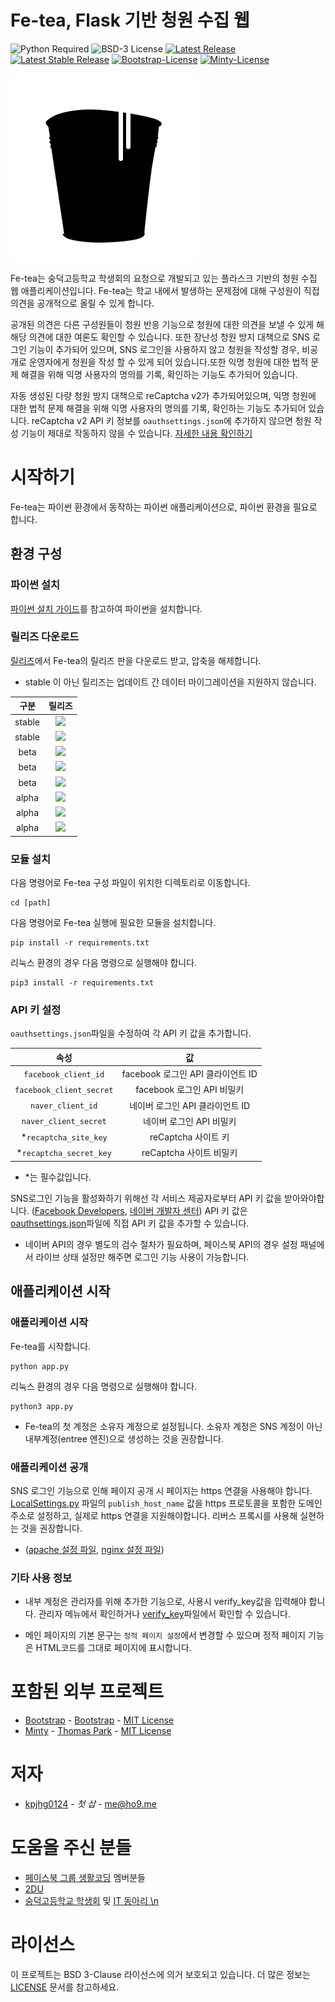 Fe-tea, Flask 기반 청원 수집 웹 
====

![Python Required](https://img.shields.io/badge/python-3.5%20or%20higher-blue.svg?style=flat-square)
![BSD-3 License](https://img.shields.io/badge/license-BSD--3-lightgrey.svg?style=flat-square)
[![Latest Release](https://img.shields.io/badge/latest%20release-1.0-brightgreen.svg?style=flat-square)](https://github.com/kpjhg0124/PetitionApplication-py/releases/tag/1.0)
[![Latest Stable Release](https://img.shields.io/badge/stable-1.0-brightgreen.svg?style=flat-square)](https://github.com/kpjhg0124/PetitionApplication-py/releases/tag/1.0)
[![Bootstrap-License](https://img.shields.io/badge/bootstrap-MIT-cef19e.svg?style=flat-square)](https://github.com/twbs/bootstrap/blob/master/LICENSE)
[![Minty-License](https://img.shields.io/badge/minty-MIT-cef19e.svg?style=flat-square)](https://github.com/thomaspark/bootswatch/blob/master/LICENSE)

![](./fe.png)

Fe-tea는 숭덕고등학교 학생회의 요청으로 개발되고 있는 플라스크 기반의 청원 수집 웹 애플리케이션입니다. Fe-tea는 학교 내에서 발생하는 문제점에 대해 구성원이 직접 의견을 공개적으로 올릴 수 있게 합니다.

공개된 의견은 다른 구성원들이 청원 반응 기능으로 청원에 대한 의견을 보낼 수 있게 해 해당 의견에 대한 여론도 확인할 수 있습니다. 또한 장난성 청원 방지 대책으로 SNS 로그인 기능이 추가되어 있으며, SNS 로그인을 사용하지 않고 청원을 작성할 경우, 비공개로 운영자에게 청원을 작성 할 수 있게 되어 있습니다.또한 익명 청원에 대한 법적 문제 해결을 위해 익명 사용자의 명의를 기록, 확인하는 기능도 추가되어 있습니다.

자동 생성된 다량 청원 방지 대책으로 reCaptcha v2가 추가되어있으며, 익명 청원에 대한 법적 문제 해결을 위해 익명 사용자의 명의를 기록, 확인하는 기능도 추가되어 있습니다. reCaptcha v2 API 키 정보를 `oauthsettings.json`에 추가하지 않으면 청원 작성 기능이 제대로 작동하지 않을 수 있습니다. [자세한 내용 확인하기](api-%ED%82%A4-%EC%84%A4%EC%A0%95) 

# 시작하기
Fe-tea는 파이썬 환경에서 동작하는 파이썬 애플리케이션으로, 파이썬 환경을 필요로 합니다. 

## 환경 구성
### 파이썬 설치
[파이썬 설치 가이드](https://github.com/404-sdok/how-to-python/blob/master/0.md)를 참고하여 파이썬을 설치합니다.

### 릴리즈 다운로드
[릴리즈](https://github.com/kpjhg0124/PetitionApplication-py/releases)에서 Fe-tea의 릴리즈 판을 다운로드 받고, 압축을 해제합니다.
* stable 이 아닌 릴리즈는 업데이트 간 데이터 마이그레이션을 지원하지 않습니다.

| 구분 | 릴리즈 |
| :----: | :----: |
| stable | [![](https://img.shields.io/badge/stable-1.1-brightgreen.svg?style=flat-square)](https://github.com/kpjhg0124/PetitionApplication-py/releases/tag/1.1-stable) |
| stable | [![](https://img.shields.io/badge/stable-1.0-brightgreen.svg?style=flat-square)](https://github.com/kpjhg0124/PetitionApplication-py/releases/tag/1.0) |
| beta | [![](https://img.shields.io/badge/beta-1.0--3-yellowgreen.svg?style=flat-square)](https://github.com/kpjhg0124/PetitionApplication-py/releases/tag/1.0-beta-3) |
| beta | [![](https://img.shields.io/badge/beta-1.0--2-yellowgreen.svg?style=flat-square)](https://github.com/kpjhg0124/PetitionApplication-py/releases/tag/1.0-beta-2) |
| beta | [![](https://img.shields.io/badge/beta-1.0-yellowgreen.svg?style=flat-square)](https://github.com/kpjhg0124/PetitionApplication-py/releases/tag/1.0-beta) |
| alpha | [![](https://img.shields.io/badge/alpha-0.1.1-orange.svg?style=flat-square)](https://github.com/kpjhg0124/PetitionApplication-py/releases/tag/0.1.1-alpha-180923-de634fc-remake) |
| alpha | [![](https://img.shields.io/badge/alpha-0.1--2-orange.svg?style=flat-square)](https://github.com/kpjhg0124/PetitionApplication-py/releases/tag/0.1-Alpha-180817-02-98df461) |
| alpha | [![](https://img.shields.io/badge/alpha-0.1--1-orange.svg?style=flat-square)](https://github.com/kpjhg0124/PetitionApplication-py/releases/tag/0.1-Alpha-180815-01-637212c) |

### 모듈 설치
다음 명령어로 Fe-tea 구성 파일이 위치한 디렉토리로 이동합니다.
```
cd [path]
```


다음 명령어로 Fe-tea 실행에 필요한 모듈을 설치합니다.
```
pip install -r requirements.txt
```
리눅스 환경의 경우 다음 명령으로 실행해야 합니다.
```
pip3 install -r requirements.txt
```

### API 키 설정
`oauthsettings.json`파일을 수정하여 각 API 키 값을 추가합니다.

| 속성 | 값 |
| :----: | :----: | 
| `facebook_client_id` | facebook 로그인 API 클라이언트 ID |
| `facebook_client_secret` | facebook 로그인 API 비밀키 |
| `naver_client_id` | 네이버 로그인 API 클라이언트 ID |
| `naver_client_secret` | 네이버 로그인 API 비밀키 |
| \*`recaptcha_site_key` | reCaptcha 사이트 키 |
| \*`recaptcha_secret_key` | reCaptcha 사이트 비밀키|
* \*는 필수값입니다.

SNS로그인 기능을 활성화하기 위해선 각 서비스 제공자로부터 API 키 값을 받아와야합니다. ([Facebook Developers](https://developers.facebook.com/), [네이버 개발자 센터](https://developers.naver.com/main/)) API 키 값은 [oauthsettings.json](/oauthsettings.json)파일에 직접 API 키 값을 추가할 수 있습니다.
  * 네이버 API의 경우 별도의 검수 절차가 필요하며, 페이스북 API의 경우 설정 패널에서 라이브 상태 설정만 해주면 로그인 기능 사용이 가능합니다.

## 애플리케이션 시작
### 애플리케이션 시작
Fe-tea를 시작합니다.
```
python app.py
```
리눅스 환경의 경우 다음 명령으로 실행해야 합니다.
```
python3 app.py
```

* Fe-tea의 첫 계정은 소유자 계정으로 설정됩니다. 소유자 계정은 SNS 계정이 아닌 내부계정(entree 엔진)으로 생성하는 것을 권장합니다.

### 애플리케이션 공개
SNS 로그인 기능으로 인해 페이지 공개 시 페이지는 https 연결을 사용해야 합니다. [LocalSettings.py](./LocalSettings.py) 파일의 `publish_host_name` 값을 https 프로토콜을 포함한 도메인 주소로 설정하고, 실제로 https 연결을 지원해야합니다. 리버스 프록시를 사용해 실현하는 것을 권장합니다. 

 * ([apache 설정 파일](./conf/apache/), [nginx 설정 파일](./conf/nginx.conf))

### 기타 사용 정보 

* 내부 계정은 관리자를 위해 추가한 기능으로, 사용시 verify_key값을 입력해야 합니다. 관리자 메뉴에서 확인하거나 [verify_key](/verify_key)파일에서 확인할 수 있습니다.

* 메인 페이지의 기본 문구는 ```정적 페이지 설정```에서 변경할 수 있으며 정적 페이지 기능은 HTML코드를 그대로 페이지에 표시합니다.

# 포함된 외부 프로젝트
* [Bootstrap](https://getbootstrap.com/) - [Bootstrap](https://github.com/twbs) - [MIT License](https://github.com/twbs/bootstrap/blob/master/LICENSE)
* [Minty](https://bootswatch.com/minty/) - [Thomas Park](https://thomaspark.co/) - [MIT License](https://github.com/thomaspark/bootswatch/blob/master/LICENSE)

# 저자
* [kpjhg0124](https://github.com/kpjhg0124) - _첫 삽_ - [me@ho9.me](mailto:me@ho9.me)

# 도움을 주신 분들
* [페이스북 그룹 생활코딩](https://www.facebook.com/groups/codingeverybody/) 멤버분들
* [2DU](https://github.com/2du)
* [숭덕고등학교 학생회](https://www.facebook.com/sungdeokcouncil/) 및 [IT 동아리 \n](https://github.com/404-sdok)

# 라이선스
이 프로젝트는 BSD 3-Clause 라이선스에 의거 보호되고 있습니다. 더 많은 정보는 [LICENSE](/LICENSE) 문서를 참고하세요.
